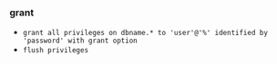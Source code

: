 ### grant 
- `grant all privileges on dbname.* to 'user'@'%' identified by 'password' with grant option`
- `flush privileges`
